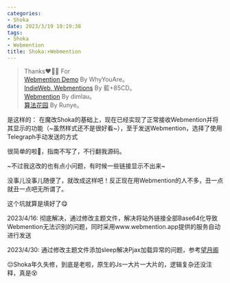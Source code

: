 ```yaml
---
categories:
- Shoka
date: 2023/3/19 10:19:38
tags:
- Shoka
- Webmention
title: Shoka:+Webmention
---
```

> Thanks❤️🌹😋 For   
[Webmention Demo](https://whyouare111.github.io/hexo-icarus-showcase/2021/02/02/webmention-demo/) By WhyYouAre。  
[IndieWeb, Webmentions](https://kwaa.dev/indieweb) By 藍+85CD。  
[Webmention](https://kaix.in/0001/webmention/) By dimlau。   
[算法花园](https://blog.xiang578.com/note/641ea60f-a31e-4979-9327-c50509c146e3.html) By Runye。

是这样的： 在魔改Shoka的基础上，现在已经实现了正常接收Webmention并将其显示的功能（~虽然样式还不是很好看~），至于发送Webmention，选择了使用Telegraph手动发送的方式

很简单的啦🤩，指南不写了，不行翻我源码。

~不过我这改的也有点小问题，有时候一些链接显示不出来~

没事儿没事儿随便了，就改成这样吧！反正现在用Webmention的人不多，丑一点就丑一点吧无所谓了。

这个坑就算是填好了😋

2023/4/16: 彻底解决，通过修改主题文件，解决将站外链接全部Base64化导致Webmention无法识别的问题，同时采用www.webmention.app提供的服务自动进行发送

2023/4/30: 通过修改主题文件添加sleep解决Pjax加载异常的问题，参考[望月阁](https://www.kaitaku.xyz/webbuild/shokatwikoo/)

😔Shoka年久失修，到底是老啦，原生的Js一大片一大片的，逻辑复杂还没注释，真是😵